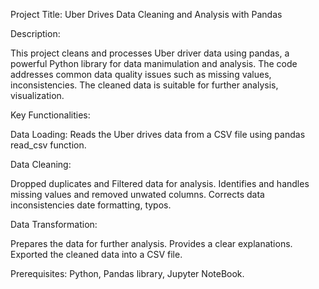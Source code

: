 Project Title: Uber Drives Data Cleaning and Analysis with Pandas

Description:

This project cleans and processes Uber driver data using pandas, a powerful Python library for data manimulation and analysis.
The code addresses common data quality issues such as missing values, inconsistencies.
The cleaned data is suitable for further analysis, visualization.

Key Functionalities:

Data Loading:
Reads the Uber drives data from a CSV file using pandas read_csv function.

Data Cleaning:

Dropped duplicates and Filtered data for analysis.
Identifies and handles missing values and removed unwated columns.
Corrects data inconsistencies date formatting, typos.

Data Transformation:

Prepares the data for further analysis.
Provides a clear explanations.
Exported the cleaned data into a CSV file.

Prerequisites:
Python,
Pandas library,
Jupyter NoteBook.









































